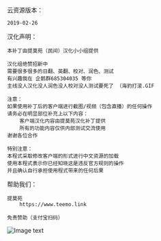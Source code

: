 云资源版本：
    
    2019-02-26
    
汉化声明：
    
    本补丁由提莫苑（民间）汉化小小组提供
     
    汉化组绝赞招新中
    需要很多很多的日翻、英翻、校对、润色、测试
    有兴趣我在 企鹅群685304035 等你 
    主线没人汉化没人润色没人校对没人测试要死了 （海豹打滚.GIF
     
    注意：
    如果使用补丁后的客户端进行截图/视频（包含直播）的任何操作
    请务必在明显部位补充上以下内容：
        客户端汉化内容由提莫苑汉化补丁提供
        所有的功能内容仅供内部测试交流使用
    谢谢各位合作
    
    特别注意：
    本程式采取修改客户端的形式进行中文资源的加载
    使用本程式表示你已经知晓这是违反官方规则的操作
    并且确认自行承担使用程式带来的任何后果




帮助我们：

    提莫苑
        https://www.teemo.link
        
    免责赞助（支付宝扫码）
   ![Image text](https://i.v2ex.co/7216jJBX.png)
